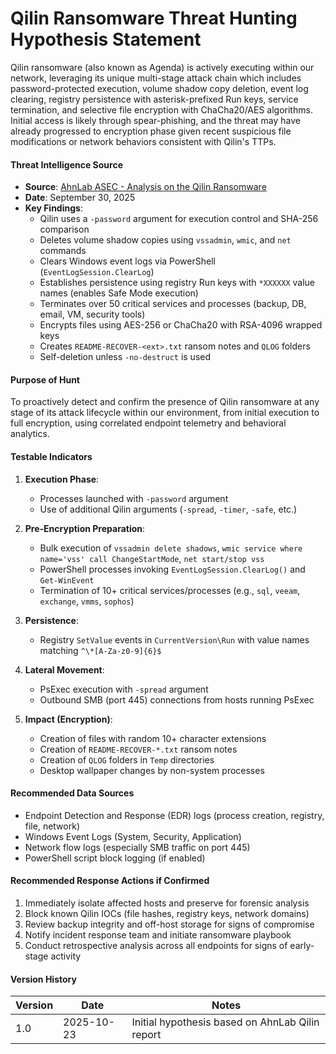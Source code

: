 # Qilin Ransomware Threat Hunting Hypothesis Statement

Qilin ransomware (also known as Agenda) is actively executing within our network, leveraging its unique multi-stage attack chain which includes password-protected execution, volume shadow copy deletion, event log clearing, registry persistence with asterisk-prefixed Run keys, service termination, and selective file encryption with ChaCha20/AES algorithms. Initial access is likely through spear-phishing, and the threat may have already progressed to encryption phase given recent suspicious file modifications or network behaviors consistent with Qilin's TTPs.

#### Threat Intelligence Source

- **Source**: [AhnLab ASEC - Analysis on the Qilin Ransomware](https://asec.ahnlab.com/en/90497/)
- **Date**: September 30, 2025
- **Key Findings**:
  - Qilin uses a `-password` argument for execution control and SHA-256 comparison
  - Deletes volume shadow copies using `vssadmin`, `wmic`, and `net` commands
  - Clears Windows event logs via PowerShell (`EventLogSession.ClearLog`)
  - Establishes persistence using registry Run keys with `*XXXXXX` value names (enables Safe Mode execution)
  - Terminates over 50 critical services and processes (backup, DB, email, VM, security tools)
  - Encrypts files using AES-256 or ChaCha20 with RSA-4096 wrapped keys
  - Creates `README-RECOVER-<ext>.txt` ransom notes and `QLOG` folders
  - Self-deletion unless `-no-destruct` is used

#### Purpose of Hunt

To proactively detect and confirm the presence of Qilin ransomware at any stage of its attack lifecycle within our environment, from initial execution to full encryption, using correlated endpoint telemetry and behavioral analytics.

#### Testable Indicators

1. **Execution Phase**:
   - Processes launched with `-password` argument
   - Use of additional Qilin arguments (`-spread`, `-timer`, `-safe`, etc.)

2. **Pre-Encryption Preparation**:
   - Bulk execution of `vssadmin delete shadows`, `wmic service where name='vss' call ChangeStartMode`, `net start/stop vss`
   - PowerShell processes invoking `EventLogSession.ClearLog()` and `Get-WinEvent`
   - Termination of 10+ critical services/processes (e.g., `sql`, `veeam`, `exchange`, `vmms`, `sophos`)

3. **Persistence**:
   - Registry `SetValue` events in `CurrentVersion\Run` with value names matching `^\*[A-Za-z0-9]{6}$`

4. **Lateral Movement**:
   - PsExec execution with `-spread` argument
   - Outbound SMB (port 445) connections from hosts running PsExec

5. **Impact (Encryption)**:
   - Creation of files with random 10+ character extensions
   - Creation of `README-RECOVER-*.txt` ransom notes
   - Creation of `QLOG` folders in `Temp` directories
   - Desktop wallpaper changes by non-system processes

#### Recommended Data Sources

- Endpoint Detection and Response (EDR) logs (process creation, registry, file, network)
- Windows Event Logs (System, Security, Application)
- Network flow logs (especially SMB traffic on port 445)
- PowerShell script block logging (if enabled)

#### Recommended Response Actions if Confirmed

1. Immediately isolate affected hosts and preserve for forensic analysis
2. Block known Qilin IOCs (file hashes, registry keys, network domains)
3. Review backup integrity and off-host storage for signs of compromise
4. Notify incident response team and initiate ransomware playbook
5. Conduct retrospective analysis across all endpoints for signs of early-stage activity

#### Version History

| Version | Date       | Notes                          |
|---------|------------|--------------------------------|
| 1.0     | 2025-10-23 | Initial hypothesis based on AhnLab Qilin report |
